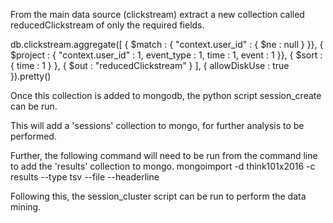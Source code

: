 From the main data source (clickstream) extract a new collection called reducedClickstream of only the required fields.


db.clickstream.aggregate([
    { $match : {
        "context.user_id" : { $ne : null }
    }},
    { $project : {
        "context.user_id" : 1,
        event_type : 1,
        time : 1,
        event : 1
    }},
    { $sort : { time : 1 } },
    { $out : "reducedClickstream" }
],
{ allowDiskUse : true }).pretty()

Once this collection is added to mongodb, the python script session_create can be run.

This will add a 'sessions' collection to mongo, for further analysis to be performed.

Further, the following command will need to be run from the command line to add the 'results' collection to mongo.
mongoimport -d think101x2016 -c results --type tsv --file <path-to-file> --headerline

Following this, the session_cluster script can be run to perform the data mining.
